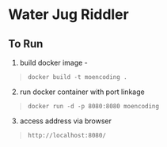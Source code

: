 # Water Jug Riddler

## To Run
1. build docker image - 
> `docker build -t moencoding .`

2. run docker container with port linkage
> `docker run -d -p 8080:8080 moencoding`

3. access address via browser
> `http://localhost:8080/`

